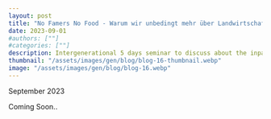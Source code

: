 ```yaml
---
layout: post
title: "No Famers No Food - Warum wir unbedingt mehr über Landwirtschaft reden müssen"
date: 2023-09-01
#authors: [""]
#categories: [""]
description: Intergenerational 5 days seminar to discuss about the inpact of agriculture and give insights.
thumbnail: "/assets/images/gen/blog/blog-16-thumbnail.webp"
image: "/assets/images/gen/blog/blog-16.webp"
---
```


September 2023

Coming Soon..